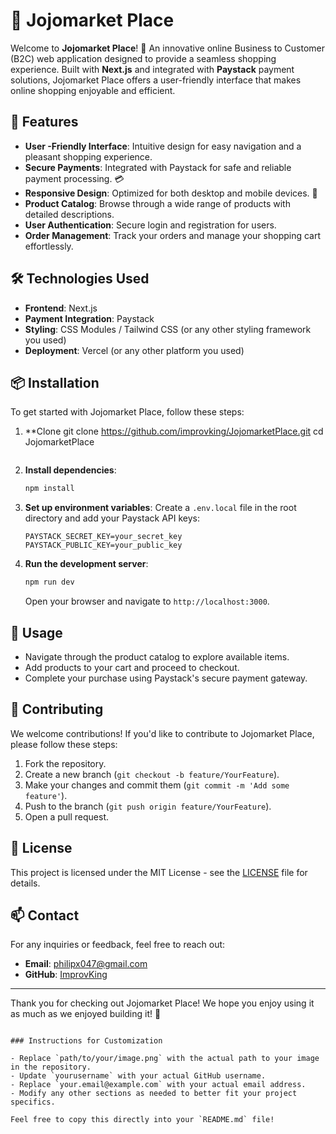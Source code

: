 

# 🎉 Jojomarket Place

Welcome to **Jojomarket Place**! 🌟 An innovative online Business to Customer (B2C) web application designed to provide a seamless shopping experience. Built with **Next.js** and integrated with **Paystack** payment solutions, Jojomarket Place offers a user-friendly interface that makes online shopping enjoyable and efficient.

## 🚀 Features

- **User -Friendly Interface**: Intuitive design for easy navigation and a pleasant shopping experience.
- **Secure Payments**: Integrated with Paystack for safe and reliable payment processing. 💳
- **Responsive Design**: Optimized for both desktop and mobile devices. 📱
- **Product Catalog**: Browse through a wide range of products with detailed descriptions.
- **User  Authentication**: Secure login and registration for users.
- **Order Management**: Track your orders and manage your shopping cart effortlessly.

## 🛠️ Technologies Used

- **Frontend**: Next.js
- **Payment Integration**: Paystack
- **Styling**: CSS Modules / Tailwind CSS (or any other styling framework you used)
- **Deployment**: Vercel (or any other platform you used)

## 📦 Installation

To get started with Jojomarket Place, follow these steps:

1. **Clone
   git clone https://github.com/improvking/JojomarketPlace.git
   cd JojomarketPlace
   ```

2. **Install dependencies**:
   ```bash
   npm install
   ```

3. **Set up environment variables**:
   Create a `.env.local` file in the root directory and add your Paystack API keys:
   ```plaintext
   PAYSTACK_SECRET_KEY=your_secret_key
   PAYSTACK_PUBLIC_KEY=your_public_key
   ```

4. **Run the development server**:
   ```bash
   npm run dev
   ```
   Open your browser and navigate to `http://localhost:3000`.

## 📖 Usage

- Navigate through the product catalog to explore available items.
- Add products to your cart and proceed to checkout.
- Complete your purchase using Paystack's secure payment gateway.

## 🤝 Contributing

We welcome contributions! If you'd like to contribute to Jojomarket Place, please follow these steps:

1. Fork the repository.
2. Create a new branch (`git checkout -b feature/YourFeature`).
3. Make your changes and commit them (`git commit -m 'Add some feature'`).
4. Push to the branch (`git push origin feature/YourFeature`).
5. Open a pull request.

## 📄 License

This project is licensed under the MIT License - see the [LICENSE](LICENSE) file for details.

## 📫 Contact

For any inquiries or feedback, feel free to reach out:

- **Email**: philipx047@gmail.com
- **GitHub**: [ImprovKing](https://github.com/improvking)

---

Thank you for checking out Jojomarket Place! We hope you enjoy using it as much as we enjoyed building it! 🎊
```

### Instructions for Customization

- Replace `path/to/your/image.png` with the actual path to your image in the repository.
- Update `yourusername` with your actual GitHub username.
- Replace `your.email@example.com` with your actual email address.
- Modify any other sections as needed to better fit your project specifics. 

Feel free to copy this directly into your `README.md` file!
